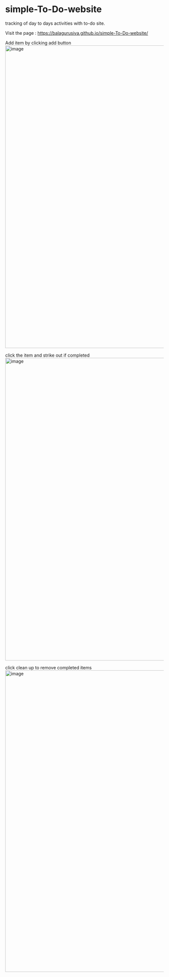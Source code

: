 # simple-To-Do-website
tracking of day to days activities with to-do site.

Visit the page : https://balagurusiva.github.io/simple-To-Do-website/

Add item by clicking add button
<img width="960" alt="image" src="https://user-images.githubusercontent.com/75660556/187223279-98f078a4-930a-4c3a-81eb-2362c203fbb2.png">

click the item and strike out if completed
<img width="960" alt="image" src="https://user-images.githubusercontent.com/75660556/187223639-43763159-4fa9-4fff-a585-f5027a9f7ef7.png">

click clean up to remove completed items
<img width="957" alt="image" src="https://user-images.githubusercontent.com/75660556/187223833-afd38a49-8f99-44e4-b473-7593eb511142.png">

